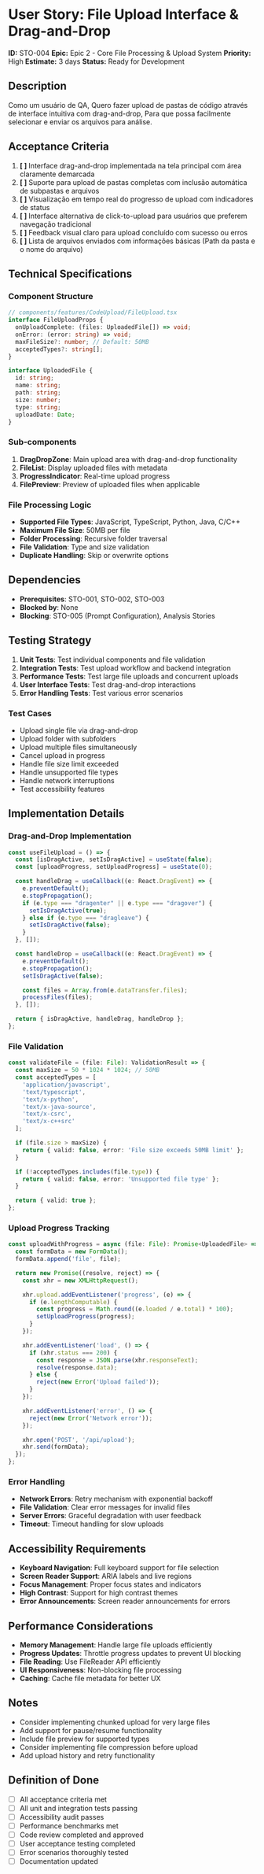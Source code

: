 # User Story: File Upload Interface & Drag-and-Drop

**ID:** STO-004
**Epic:** Epic 2 - Core File Processing & Upload System
**Priority:** High
**Estimate:** 3 days
**Status:** Ready for Development

## Description

Como um usuário de QA,
Quero fazer upload de pastas de código através de interface intuitiva com drag-and-drop,
Para que possa facilmente selecionar e enviar os arquivos para análise.

## Acceptance Criteria

1. **[ ]** Interface drag-and-drop implementada na tela principal com área claramente demarcada
2. **[ ]** Suporte para upload de pastas completas com inclusão automática de subpastas e arquivos
3. **[ ]** Visualização em tempo real do progresso de upload com indicadores de status
4. **[ ]** Interface alternativa de click-to-upload para usuários que preferem navegação tradicional
5. **[ ]** Feedback visual claro para upload concluído com sucesso ou erros
6. **[ ]** Lista de arquivos enviados com informações básicas (Path da pasta e o nome do arquivo)

## Technical Specifications

### Component Structure
```typescript
// components/features/CodeUpload/FileUpload.tsx
interface FileUploadProps {
  onUploadComplete: (files: UploadedFile[]) => void;
  onError: (error: string) => void;
  maxFileSize?: number; // Default: 50MB
  acceptedTypes?: string[];
}

interface UploadedFile {
  id: string;
  name: string;
  path: string;
  size: number;
  type: string;
  uploadDate: Date;
}
```

### Sub-components
1. **DragDropZone**: Main upload area with drag-and-drop functionality
2. **FileList**: Display uploaded files with metadata
3. **ProgressIndicator**: Real-time upload progress
4. **FilePreview**: Preview of uploaded files when applicable

### File Processing Logic
- **Supported File Types**: JavaScript, TypeScript, Python, Java, C/C++
- **Maximum File Size**: 50MB per file
- **Folder Processing**: Recursive folder traversal
- **File Validation**: Type and size validation
- **Duplicate Handling**: Skip or overwrite options

## Dependencies

- **Prerequisites**: STO-001, STO-002, STO-003
- **Blocked by**: None
- **Blocking**: STO-005 (Prompt Configuration), Analysis Stories

## Testing Strategy

1. **Unit Tests**: Test individual components and file validation
2. **Integration Tests**: Test upload workflow and backend integration
3. **Performance Tests**: Test large file uploads and concurrent uploads
4. **User Interface Tests**: Test drag-and-drop interactions
5. **Error Handling Tests**: Test various error scenarios

### Test Cases
- Upload single file via drag-and-drop
- Upload folder with subfolders
- Upload multiple files simultaneously
- Cancel upload in progress
- Handle file size limit exceeded
- Handle unsupported file types
- Handle network interruptions
- Test accessibility features

## Implementation Details

### Drag-and-Drop Implementation
```typescript
const useFileUpload = () => {
  const [isDragActive, setIsDragActive] = useState(false);
  const [uploadProgress, setUploadProgress] = useState(0);

  const handleDrag = useCallback((e: React.DragEvent) => {
    e.preventDefault();
    e.stopPropagation();
    if (e.type === "dragenter" || e.type === "dragover") {
      setIsDragActive(true);
    } else if (e.type === "dragleave") {
      setIsDragActive(false);
    }
  }, []);

  const handleDrop = useCallback((e: React.DragEvent) => {
    e.preventDefault();
    e.stopPropagation();
    setIsDragActive(false);

    const files = Array.from(e.dataTransfer.files);
    processFiles(files);
  }, []);

  return { isDragActive, handleDrag, handleDrop };
};
```

### File Validation
```typescript
const validateFile = (file: File): ValidationResult => {
  const maxSize = 50 * 1024 * 1024; // 50MB
  const acceptedTypes = [
    'application/javascript',
    'text/typescript',
    'text/x-python',
    'text/x-java-source',
    'text/x-csrc',
    'text/x-c++src'
  ];

  if (file.size > maxSize) {
    return { valid: false, error: 'File size exceeds 50MB limit' };
  }

  if (!acceptedTypes.includes(file.type)) {
    return { valid: false, error: 'Unsupported file type' };
  }

  return { valid: true };
};
```

### Upload Progress Tracking
```typescript
const uploadWithProgress = async (file: File): Promise<UploadedFile> => {
  const formData = new FormData();
  formData.append('file', file);

  return new Promise((resolve, reject) => {
    const xhr = new XMLHttpRequest();

    xhr.upload.addEventListener('progress', (e) => {
      if (e.lengthComputable) {
        const progress = Math.round((e.loaded / e.total) * 100);
        setUploadProgress(progress);
      }
    });

    xhr.addEventListener('load', () => {
      if (xhr.status === 200) {
        const response = JSON.parse(xhr.responseText);
        resolve(response.data);
      } else {
        reject(new Error('Upload failed'));
      }
    });

    xhr.addEventListener('error', () => {
      reject(new Error('Network error'));
    });

    xhr.open('POST', '/api/upload');
    xhr.send(formData);
  });
};
```

### Error Handling
- **Network Errors**: Retry mechanism with exponential backoff
- **File Validation**: Clear error messages for invalid files
- **Server Errors**: Graceful degradation with user feedback
- **Timeout**: Timeout handling for slow uploads

## Accessibility Requirements

- **Keyboard Navigation**: Full keyboard support for file selection
- **Screen Reader Support**: ARIA labels and live regions
- **Focus Management**: Proper focus states and indicators
- **High Contrast**: Support for high contrast themes
- **Error Announcements**: Screen reader announcements for errors

## Performance Considerations

- **Memory Management**: Handle large file uploads efficiently
- **Progress Updates**: Throttle progress updates to prevent UI blocking
- **File Reading**: Use FileReader API efficiently
- **UI Responsiveness**: Non-blocking file processing
- **Caching**: Cache file metadata for better UX

## Notes

- Consider implementing chunked upload for very large files
- Add support for pause/resume functionality
- Include file preview for supported types
- Consider implementing file compression before upload
- Add upload history and retry functionality

## Definition of Done

- [ ] All acceptance criteria met
- [ ] All unit and integration tests passing
- [ ] Accessibility audit passes
- [ ] Performance benchmarks met
- [ ] Code review completed and approved
- [ ] User acceptance testing completed
- [ ] Error scenarios thoroughly tested
- [ ] Documentation updated